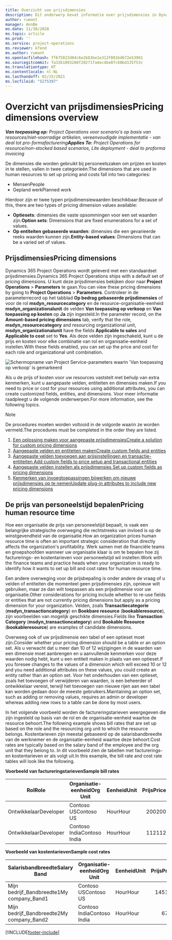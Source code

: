 ```yaml
---
title: Overzicht van prijsdimensies
description: Dit onderwerp bevat informatie over prijsdimensies in Dynamics 365 Project Operations.
author: rumant
manager: AnnBe
ms.date: 11/30/2020
ms.topic: article
ms.prod: ''
ms.service: project-operations
ms.reviewer: kfend
ms.author: rumant
ms.openlocfilehash: ff675823d84c6e2b83be1e313f881bd672e53981
ms.sourcegitcommit: fa32b1893286f20271fa4ec4be8fc68bd135f53c
ms.translationtype: HT
ms.contentlocale: nl-NL
ms.lasthandoff: 02/15/2021
ms.locfileid: "5275397"
---
```

# <a name="pricing-dimensions-overview"></a><span data-ttu-id="7e711-103">Overzicht van prijsdimensies</span><span class="sxs-lookup"><span data-stu-id="7e711-103">Pricing dimensions overview</span></span>

<span data-ttu-id="7e711-104">_**Van toepassing op:** Project Operations voor scenario's op basis van resources/niet-voorradige artikelen, vereenvoudigde implementatie - van deal tot pro-formafacturering_</span><span class="sxs-lookup"><span data-stu-id="7e711-104">_**Applies To:** Project Operations for resource/non-stocked based scenarios, Lite deployment - deal to proforma invoicing_</span></span>

<span data-ttu-id="7e711-105">De dimensies die worden gebruikt bij personeelszaken om prijzen en kosten in te stellen, vallen in twee categorieën:</span><span class="sxs-lookup"><span data-stu-id="7e711-105">The dimensions that are used in human resources to set up pricing and costs fall into two categories:</span></span>

- <span data-ttu-id="7e711-106">Mensen</span><span class="sxs-lookup"><span data-stu-id="7e711-106">People</span></span>
- <span data-ttu-id="7e711-107">Gepland werk</span><span class="sxs-lookup"><span data-stu-id="7e711-107">Planned work</span></span>

<span data-ttu-id="7e711-108">Hierdoor zijn er twee typen prijsdimensiewaarden beschikbaar:</span><span class="sxs-lookup"><span data-stu-id="7e711-108">Because of this, there are two types of pricing dimension values available:</span></span>

- <span data-ttu-id="7e711-109">**Optiesets**: dimensies die vaste opsommingen voor een set waarden zijn.</span><span class="sxs-lookup"><span data-stu-id="7e711-109">**Option sets**: Dimensions that are fixed enumerations for a set of values.</span></span>
- <span data-ttu-id="7e711-110">**Op entiteiten gebaseerde waarden**: dimensies die een gevarieerde reeks waarden kunnen zijn.</span><span class="sxs-lookup"><span data-stu-id="7e711-110">**Entity-based values**: Dimensions that can be a varied set of values.</span></span>

## <a name="pricing-dimensions"></a><span data-ttu-id="7e711-111">Prijsdimensies</span><span class="sxs-lookup"><span data-stu-id="7e711-111">Pricing dimensions</span></span>

<span data-ttu-id="7e711-112">Dynamics 365 Project Operations wordt geleverd met een standaardset prijsdimensies.</span><span class="sxs-lookup"><span data-stu-id="7e711-112">Dynamics 365 Project Operations ships with a default set of pricing dimensions.</span></span> <span data-ttu-id="7e711-113">U kunt deze prijsdimensies bekijken door naar **Project Operations** > **Parameters** te gaan.</span><span class="sxs-lookup"><span data-stu-id="7e711-113">You can view these pricing dimensions by going to **Project Operations** > **Parameters**.</span></span> <span data-ttu-id="7e711-114">Controleer in de parameterrecord op het tabblad **Op bedrag gebaseerde prijsdimensies** of voor de rol **msdyn_resourcecategory** en de resource-organisatie-eenheid **msdyn_organizationalunit** de velden **Van toepassing op verkoop** en **Van toepassing op kosten** op **Ja** zijn ingesteld.</span><span class="sxs-lookup"><span data-stu-id="7e711-114">In the parameter record, on the **Amount-based pricing dimensions** tab, verify that the role, **msdyn_resourcecategory** and resourcing organizational unit, **msdyn_organizationalunit** have the fields **Applicable to sales** and **Applicable to cost** set to **Yes**.</span></span> <span data-ttu-id="7e711-115">Als deze velden zijn ingeschakeld, kunt u de prijs en kosten voor elke combinatie van rol en organisatie-eenheid instellen.</span><span class="sxs-lookup"><span data-stu-id="7e711-115">With these fields enabled, you can set up the price and cost for each role and organizational unit combination.</span></span>

![Schermopname van Project Service-parameters waarin 'Van toepassing op verkoop' is gemarkeerd](media/PS-OOB-parameters.png)

<span data-ttu-id="7e711-117">Als u de prijs of kosten voor uw resources vaststelt met behulp van extra kenmerken, kunt u aangepaste velden, entiteiten en dimensies maken.</span><span class="sxs-lookup"><span data-stu-id="7e711-117">If you need to price or cost for your resources using additional attributes, you can create customized fields, entities, and dimensions.</span></span> <span data-ttu-id="7e711-118">Voor meer informatie raadpleegt u de volgende onderwerpen.</span><span class="sxs-lookup"><span data-stu-id="7e711-118">For more information, see the following topics.</span></span> 
  
  > [!NOTE]
  > <span data-ttu-id="7e711-119">De procedures moeten worden voltooid in de volgorde waarin ze worden vermeld.</span><span class="sxs-lookup"><span data-stu-id="7e711-119">The procedures must be completed in the order they are listed.</span></span>

1. [<span data-ttu-id="7e711-120">Een oplossing maken voor aangepaste prijsdimensies</span><span class="sxs-lookup"><span data-stu-id="7e711-120">Create a solution for custom pricing dimensions</span></span>](../sales/create-solution-custompd.md)
2. [<span data-ttu-id="7e711-121">Aangepaste velden en entiteiten maken</span><span class="sxs-lookup"><span data-stu-id="7e711-121">Create custom fields and entities</span></span>](create-custom-fields-entities-pricing-dimensions.md)
3. [<span data-ttu-id="7e711-122">Aangepaste velden toevoegen aan prijsinstellingen en transactie-entiteiten </span><span class="sxs-lookup"><span data-stu-id="7e711-122">Add custom fields to price setup and transactional entities</span></span>](add-custom-fields-price-setup-transactional-entities.md)
4. [<span data-ttu-id="7e711-123">Aangepaste velden instellen als prijsdimensies </span><span class="sxs-lookup"><span data-stu-id="7e711-123">Set up custom fields as pricing dimensions</span></span>](set-up-custom-fields-pricing-dimensions.md)
5. [<span data-ttu-id="7e711-124">Kenmerken van invoegtoepassingen bijwerken om nieuwe prijsdimensies op te nemen</span><span class="sxs-lookup"><span data-stu-id="7e711-124">Update plug-in attributes to include new pricing dimensions</span></span>](update-plugin-attributes-pd.md)


## <a name="pricing-human-resource-time"></a><span data-ttu-id="7e711-125">De prijs van personeelstijd bepalen</span><span class="sxs-lookup"><span data-stu-id="7e711-125">Pricing human resource time</span></span>
<span data-ttu-id="7e711-126">Hoe een organisatie de prijs van personeelstijd bepaalt, is vaak een belangrijke strategische overweging die rechtstreeks van invloed is op de winstgevendheid van de organisatie.</span><span class="sxs-lookup"><span data-stu-id="7e711-126">How an organization prices human resource time is often an important strategic consideration that directly affects the organization's profitability.</span></span> <span data-ttu-id="7e711-127">Werk samen met de financiële teams en groepshoofden wanneer uw organisatie klaar is om te bepalen hoe zij facturerings- en kostentarieven voor personeelstijd wil instellen.</span><span class="sxs-lookup"><span data-stu-id="7e711-127">Work with the finance teams and practice heads when your organization is ready to identify how it wants to set up bill and cost rates for human resource time.</span></span>

<span data-ttu-id="7e711-128">Een andere overweging voor de prijsbepaling is onder andere de vraag of u velden of entiteiten die momenteel geen prijsdimensies zijn, opnieuw wilt gebruiken, maar ze dan wilt toepassen als een prijsdimensie voor uw organisatie.</span><span class="sxs-lookup"><span data-stu-id="7e711-128">Other considerations for pricing include whether to re-use fields or entities that are not currently pricing dimensions but apply as a pricing dimension for your organization.</span></span> <span data-ttu-id="7e711-129">Velden, zoals **Transactiecategorie** (**msdyn_transactioncategory**) en **Boekbare resource** (**bookableresource**), zijn voorbeelden van mogelijk geschikte dimensies.</span><span class="sxs-lookup"><span data-stu-id="7e711-129">Fields like **Transaction Category** (**msdyn_transactioncategory**) and **Bookable Resource** (**bookableresource**) are examples of candidate dimensions.</span></span> 

<span data-ttu-id="7e711-130">Overweeg ook of uw prijsdimensie een tabel of een optieset moet zijn.</span><span class="sxs-lookup"><span data-stu-id="7e711-130">Consider whether your pricing dimension should be a table or an option set.</span></span> <span data-ttu-id="7e711-131">Als u verwacht dat u meer dan 10 of 12 wijzigingen in de waarden van een dimensie moet aanbrengen en u aanvullende kenmerken voor deze waarden nodig hebt, kunt u een entiteit maken in plaats van een optieset.</span><span class="sxs-lookup"><span data-stu-id="7e711-131">If you foresee changes to the values of a dimension which will exceed 10 or 12 and you need additional attributes on these values, you could create an entity rather than an option set.</span></span> <span data-ttu-id="7e711-132">Voor het onderhouden van een optieset, zoals het toevoegen of verwijderen van waarden, is een beheerder of ontwikkelaar vereist, terwijl het toevoegen van nieuwe rijen aan een tabel kan worden gedaan door de meeste gebruikers.</span><span class="sxs-lookup"><span data-stu-id="7e711-132">Maintaining an option set, such as adding or removing values, requires an admin or developer whereas adding new rows to a table can be done by most users.</span></span>

<span data-ttu-id="7e711-133">In het volgende voorbeeld worden de factureringstarieven weergegeven die zijn ingesteld op basis van de rol en de organisatie-eenheid waartoe de resource behoort.</span><span class="sxs-lookup"><span data-stu-id="7e711-133">The following example shows bill rates that are set up based on the role and the resourcing org unit to which the resource belongs.</span></span> <span data-ttu-id="7e711-134">Kostentarieven zijn meestal gebaseerd op de salarisbandbreedte van de werknemer en de organisatie-eenheid waartoe deze behoort.</span><span class="sxs-lookup"><span data-stu-id="7e711-134">Cost rates are typically based on the salary band of the employee and the org unit that they belong to.</span></span> <span data-ttu-id="7e711-135">In dit voorbeeld zien de tabellen met facturerings- en kostentarieven er als volgt uit.</span><span class="sxs-lookup"><span data-stu-id="7e711-135">In this example, the bill rate and cost rate tables will look like the following.</span></span>

<span data-ttu-id="7e711-136">**Voorbeeld van factureringstarieven**</span><span class="sxs-lookup"><span data-stu-id="7e711-136">**Sample bill rates**</span></span>

| <span data-ttu-id="7e711-137">Rol</span><span class="sxs-lookup"><span data-stu-id="7e711-137">Role</span></span>        | <span data-ttu-id="7e711-138">Organisatie-eenheid</span><span class="sxs-lookup"><span data-stu-id="7e711-138">Org Unit</span></span>    |<span data-ttu-id="7e711-139">Eenheid</span><span class="sxs-lookup"><span data-stu-id="7e711-139">Unit</span></span>      |<span data-ttu-id="7e711-140">Prijs</span><span class="sxs-lookup"><span data-stu-id="7e711-140">Price</span></span>      |<span data-ttu-id="7e711-141">Valuta</span><span class="sxs-lookup"><span data-stu-id="7e711-141">Currency</span></span>  |
| ------------|-------------|----------|----------:|----------|
| <span data-ttu-id="7e711-142">Ontwikkelaar</span><span class="sxs-lookup"><span data-stu-id="7e711-142">Developer</span></span>   | <span data-ttu-id="7e711-143">Contoso US</span><span class="sxs-lookup"><span data-stu-id="7e711-143">Contoso US</span></span>  |<span data-ttu-id="7e711-144">Hour</span><span class="sxs-lookup"><span data-stu-id="7e711-144">Hour</span></span> | <span data-ttu-id="7e711-145">200</span><span class="sxs-lookup"><span data-stu-id="7e711-145">200</span></span>|<span data-ttu-id="7e711-146">USD</span><span class="sxs-lookup"><span data-stu-id="7e711-146">USD</span></span>     |
| <span data-ttu-id="7e711-147">Ontwikkelaar</span><span class="sxs-lookup"><span data-stu-id="7e711-147">Developer</span></span>   | <span data-ttu-id="7e711-148">Contoso India</span><span class="sxs-lookup"><span data-stu-id="7e711-148">Contoso India</span></span> |<span data-ttu-id="7e711-149">Hour</span><span class="sxs-lookup"><span data-stu-id="7e711-149">Hour</span></span>|   <span data-ttu-id="7e711-150">112</span><span class="sxs-lookup"><span data-stu-id="7e711-150">112</span></span>|<span data-ttu-id="7e711-151">USD</span><span class="sxs-lookup"><span data-stu-id="7e711-151">USD</span></span>     |


<span data-ttu-id="7e711-152">**Voorbeeld van kostentarieven**</span><span class="sxs-lookup"><span data-stu-id="7e711-152">**Sample cost rates**</span></span>

| <span data-ttu-id="7e711-153">Salarisbandbreedte</span><span class="sxs-lookup"><span data-stu-id="7e711-153">Salary Band</span></span>     | <span data-ttu-id="7e711-154">Organisatie-eenheid</span><span class="sxs-lookup"><span data-stu-id="7e711-154">Org Unit</span></span>    |<span data-ttu-id="7e711-155">Eenheid</span><span class="sxs-lookup"><span data-stu-id="7e711-155">Unit</span></span>      |<span data-ttu-id="7e711-156">Prijs</span><span class="sxs-lookup"><span data-stu-id="7e711-156">Price</span></span>      |<span data-ttu-id="7e711-157">Valuta</span><span class="sxs-lookup"><span data-stu-id="7e711-157">Currency</span></span>  |
| ----------------|-------------|----------|----------:|----------|
| <span data-ttu-id="7e711-158">Mijn bedrijf_Bandbreedte1</span><span class="sxs-lookup"><span data-stu-id="7e711-158">My company_Band1</span></span> | <span data-ttu-id="7e711-159">Contoso US</span><span class="sxs-lookup"><span data-stu-id="7e711-159">Contoso US</span></span>  |<span data-ttu-id="7e711-160">Hour</span><span class="sxs-lookup"><span data-stu-id="7e711-160">Hour</span></span> | <span data-ttu-id="7e711-161">145</span><span class="sxs-lookup"><span data-stu-id="7e711-161">145</span></span>|<span data-ttu-id="7e711-162">USD</span><span class="sxs-lookup"><span data-stu-id="7e711-162">USD</span></span>     |
| <span data-ttu-id="7e711-163">Mijn bedrijf_Bandbreedte2</span><span class="sxs-lookup"><span data-stu-id="7e711-163">My company_Band2</span></span> | <span data-ttu-id="7e711-164">Contoso India</span><span class="sxs-lookup"><span data-stu-id="7e711-164">Contoso India</span></span> |<span data-ttu-id="7e711-165">Hour</span><span class="sxs-lookup"><span data-stu-id="7e711-165">Hour</span></span>|   <span data-ttu-id="7e711-166">67</span><span class="sxs-lookup"><span data-stu-id="7e711-166">67</span></span>|<span data-ttu-id="7e711-167">USD</span><span class="sxs-lookup"><span data-stu-id="7e711-167">USD</span></span>     |


[!INCLUDE[footer-include](../includes/footer-banner.md)]